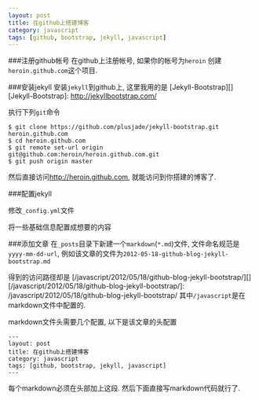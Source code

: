 ```yaml
---
layout: post
title: 在github上搭建博客
category: javascript
tags: [github, bootstrap, jekyll, javascript]
---
```


###注册github帐号
在github上注册帐号, 如果你的帐号为`heroin`
创建`heroin.github.com`这个项目.


###安装jekyll
安装`jekyll`到github上, 这里我用的是
[Jekyll-Bootstrap][]
  [Jekyll-Bootstrap]: http://jekyllbootstrap.com/

执行下列`git`命令

    $ git clone https://github.com/plusjade/jekyll-bootstrap.git heroin.github.com
    $ cd heroin.github.com
    $ git remote set-url origin git@github.com:heroin/heroin.github.com.git
    $ git push origin master

然后直接访问<http://heroin.github.com>, 就能访问到你搭建的博客了.

###配置jekyll

修改`_config.yml`文件

将一些基础信息配置成想要的内容


###添加文章
在`_posts`目录下新建一个`markdown`(`*.md`)文件,
文件命名规范是`yyyy-mm-dd-url`, 例如该文章的文件为`2012-05-18-github-blog-jekyll-bootstrap.md`

得到的访问路径却是
[/javascript/2012/05/18/github-blog-jekyll-bootstrap/][]
  [/javascript/2012/05/18/github-blog-jekyll-bootstrap/]: /javascript/2012/05/18/github-blog-jekyll-bootstrap/
其中`/javascript`是在markdown文件中配置的.


markdown文件头需要几个配置, 以下是该文章的头配置

    ---
    layout: post
    title: 在github上搭建博客
    category: javascript
    tags: [github, bootstrap, jekyll, javascript]
    ---

每个markdown必须在头部加上这段. 然后下面直接写markdown代码就行了.
